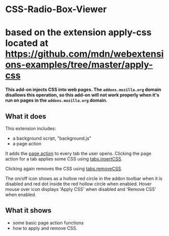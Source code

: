 # CSS-Radio-Box-Viewer
# based on the extension apply-css located at https://github.com/mdn/webextensions-examples/tree/master/apply-css

**This add-on injects CSS into web pages. The `addons.mozilla.org` domain disallows this operation, so this add-on will not work properly when it's run on pages in the `addons.mozilla.org` domain.**

## What it does

This extension includes:

* a background script, "background.js"
* a page action

It adds the [page action](https://developer.mozilla.org/en-US/Add-ons/WebExtensions/API/pageAction)
to every tab the user opens. Clicking the page action
for a tab applies some CSS using [tabs.insertCSS](https://developer.mozilla.org/docs/Mozilla/Add-ons/WebExtensions/API/tabs/insertCSS).

Clicking again removes the CSS using [tabs.removeCSS](https://developer.mozilla.org/docs/Mozilla/Add-ons/WebExtensions/API/tabs/removeCSS).

The on/off icon shows as a hollow red circle in the addon toolbar when it is disabled and red dot inside the red hollow circle when enabled. 
Hover mouse over icon displays 'Apply CSS' when disabled and 'Remove CSS' when enabled.

## What it shows

* some basic page action functions
* how to apply and remove CSS.
